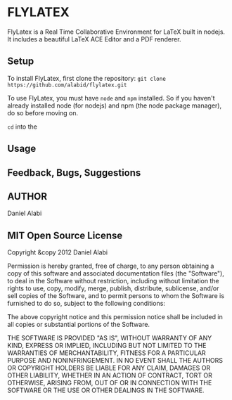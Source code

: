 FLYLATEX
========

FlyLatex is a Real Time Collaborative Environment for LaTeX built in nodejs.
It includes a beautiful LaTeX ACE Editor and a PDF renderer. 

Setup
-----
To install FlyLatex, first clone the repository: `git clone https://github.com/alabid/flylatex.git`

To use FlyLatex, you must have `node` and `npm` installed. So if you haven't already
installed node (for nodejs) and npm (the node package manager), do so before moving on.

`cd` into the 

Usage
-----

Feedback, Bugs, Suggestions
---------------------------



AUTHOR
------
Daniel Alabi

MIT Open Source License
-----------------------

Copyright &copy 2012 Daniel Alabi

Permission is hereby granted, free of charge, to any person obtaining a copy of this software and associated documentation files (the "Software"), to deal in the Software without restriction, including without limitation the rights to use, copy, modify, merge, publish, distribute, sublicense, and/or sell copies of the Software, and to permit persons to whom the Software is furnished to do so, subject to the following conditions:

The above copyright notice and this permission notice shall be included in all copies or substantial portions of the Software.

THE SOFTWARE IS PROVIDED "AS IS", WITHOUT WARRANTY OF ANY KIND, EXPRESS OR IMPLIED, INCLUDING BUT NOT LIMITED TO THE WARRANTIES OF MERCHANTABILITY, FITNESS FOR A PARTICULAR PURPOSE AND NONINFRINGEMENT. IN NO EVENT SHALL THE AUTHORS OR COPYRIGHT HOLDERS BE LIABLE FOR ANY CLAIM, DAMAGES OR OTHER LIABILITY, WHETHER IN AN ACTION OF CONTRACT, TORT OR OTHERWISE, ARISING FROM, OUT OF OR IN CONNECTION WITH THE SOFTWARE OR THE USE OR OTHER DEALINGS IN THE SOFTWARE.
